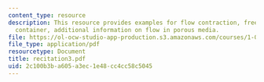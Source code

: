 ```yaml
---
content_type: resource
description: This resource provides examples for flow contraction, free outfloe from
  container, additional information on flow in porous media.
file: https://ol-ocw-studio-app-production.s3.amazonaws.com/courses/1-060-engineering-mechanics-ii-spring-2006/2c100b3ba605a3ec1e48cc4cc58c5045_recitation3.pdf
file_type: application/pdf
resourcetype: Document
title: recitation3.pdf
uid: 2c100b3b-a605-a3ec-1e48-cc4cc58c5045
---
```

